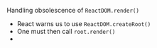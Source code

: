 Handling obsolescence of `ReactDOM.render()`
- React warns us to use `ReactDOM.createRoot()`
- One must then call `root.render()`
- 

